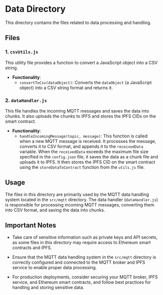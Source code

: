 # Data Directory

This directory contains the files related to data processing and handling.

## Files

### 1. `csvUtils.js`

This utility file provides a function to convert a JavaScript object into a CSV string.

- **Functionality**:
  - `convertToCsv(dataObject)`: Converts the `dataObject` (a JavaScript object) into a CSV string format and returns it.

### 2. `dataHandler.js`

This file handles the incoming MQTT messages and saves the data into chunks. It also uploads the chunks to IPFS and stores the IPFS CIDs on the smart contract.

- **Functionality**:
  - `handleIncomingMessage(topic, message)`: This function is called when a new MQTT message is received. It processes the message, converts it to CSV format, and appends it to the `receivedData` variable. When the `receivedData` exceeds the maximum file size specified in the `config.json` file, it saves the data as a chunk file and uploads it to IPFS. It then stores the IPFS CID on the smart contract using the `storeDataToContract` function from the `utils.js` file.

## Usage

The files in this directory are primarily used by the MQTT data handling system located in the `src/mqtt` directory. The data handler (`dataHandler.js`) is responsible for processing incoming MQTT messages, converting them into CSV format, and saving the data into chunks.

## Important Notes

- Take care of sensitive information such as private keys and API secrets, as some files in this directory may require access to Ethereum smart contracts and IPFS.

- Ensure that the MQTT data handling system in the `src/mqtt` directory is correctly configured and connected to the MQTT broker and IPFS service to enable proper data processing.

- For production deployments, consider securing your MQTT broker, IPFS service, and Ethereum smart contracts, and follow best practices for handling and storing sensitive data.

